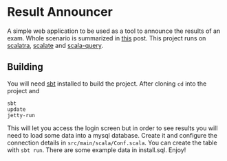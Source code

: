 Result Announcer
================

A simple web application to be used as a tool to announce the results of an exam. Whole scenario is summarized in [this](http://agaoglu.tumblr.com/post/3764038619/examining-the-examination-results-warm-up) post. This project runs on [scalatra](https://github.com/scalatra/scalatra), [scalate](https://github.com/scalate/scalate) and [scala-query](https://github.com/szeiger/scala-query).

Building
--------

You will need [sbt](https://github.com/harrah/xsbt/) installed to build the project. After cloning `cd` into the project and

    sbt
    update
    jetty-run

This will let you access the login screen but in order to see results you will need to load some data into a mysql database. Create it and configure the connection details in `src/main/scala/Conf.scala`. You can create the table with `sbt run`. There are some example data in install.sql. Enjoy!
